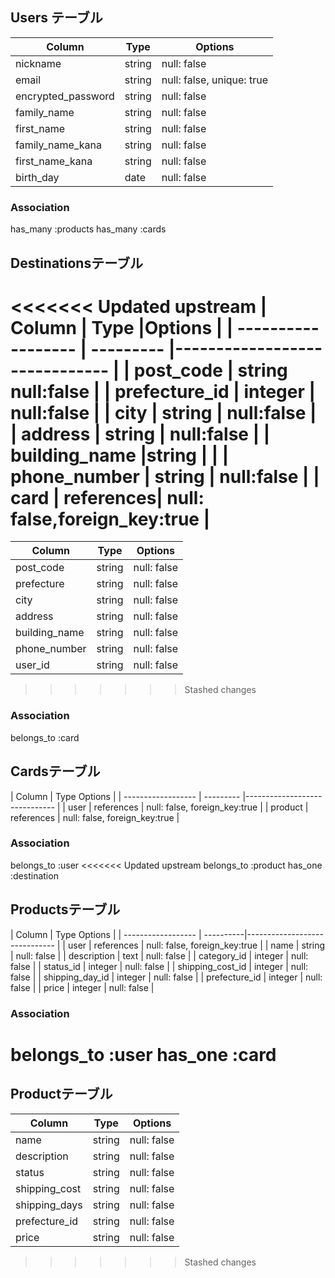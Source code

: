 ## Users テーブル

| Column             | Type   | Options                        |
| ------------------ | ------ | ------------------------------ |
| nickname           | string | null: false                    | 
| email              | string | null: false, unique: true      |
| encrypted_password | string | null: false                    |
| family_name        | string | null: false                    |
| first_name         | string | null: false                    |
| family_name_kana   | string | null: false                    |
| first_name_kana    | string | null: false                    |
| birth_day          | date   | null: false                    |

### Association
 has_many :products
 has_many :cards

##  Destinationsテーブル

<<<<<<< Updated upstream
| Column             | Type      |Options                        |
| ------------------ | --------- |------------------------------ |
| post_code          | string  null:false                       | 
| prefecture_id      | integer   | null:false                    |
| city               | string    | null:false                    |
| address            | string    | null:false                    |
| building_name      |string    |                                |
| phone_number       | string    | null:false                    |
| card               | references| null: false,foreign_key:true  |
=======
| Column             | Type   | Options                        |
| ------------------ | ------ | ------------------------------ |
| post_code          | string | null: false                    | 
| prefecture         | string | null: false                    |
| city               | string | null: false                    |
| address            | string | null: false                    |
| building_name      | string | null: false                    |
| phone_number       | string | null: false                    |
| user_id            | string | null: false                    |
>>>>>>> Stashed changes

### Association
 belongs_to :card

##  Cardsテーブル

| Column             | Type       Options                        |
| ------------------ | --------- |------------------------------ |
| user               | references | null: false, foreign_key:true  | 
| product            | references | null: false, foreign_key:true  | 

### Association
 belongs_to :user
<<<<<<< Updated upstream
 belongs_to :product
 has_one :destination

##  Productsテーブル

| Column             | Type       Options                        |
| ------------------ | ----------|------------------------------ |
| user               | references | null: false, foreign_key:true  | 
| name               | string     | null: false                    | 
| description        | text       | null: false                    |
| category_id        | integer    | null: false                    |
| status_id          | integer    | null: false                    |
| shipping_cost_id   | integer    | null: false                    |
| shipping_day_id    | integer    | null: false                    |
| prefecture_id      | integer    | null: false                    |
| price              | integer    | null: false                    | 

### Association
 belongs_to :user
 has_one :card
=======
 
##  Productテーブル

| Column             | Type   | Options                        |
| ------------------ | ------ | ------------------------------ |
| name               | string | null: false                    | 
| description        | string | null: false                    |
| status             | string | null: false                    |
| shipping_cost      | string | null: false                    |
| shipping_days      | string | null: false                    |
| prefecture_id      | string | null: false                    |
| price              | string | null: false                    | 

>>>>>>> Stashed changes
